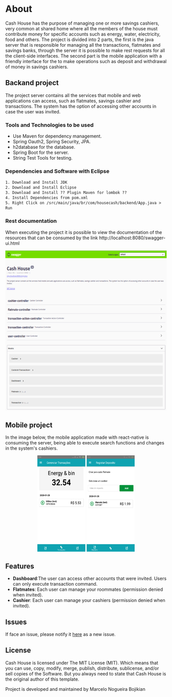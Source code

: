 # About
Cash House has the purpose of managing one or more savings cashiers, very common at shared home where all the members of the house must contribute money for specific accounts such as energy, water, electricity, food and others. The project is divided into 2 parts, the first is the java server that is responsible for managing all the transactions, flatmates and savings banks, through the server it is possible to make rest requests for all the client-side interfaces. The second part is the mobile application with a friendly interface for the to make operations such as deposit and withdrawal of money in savings cashiers.

## Backand project

The project server contains all the services that mobile and web applications can access, such as flatmates, savings cashier and transactions. The system has the option of accessing other accounts in case the user was invited.

### Tools and Technologies to be used
*	Use Maven for dependency management.
* Spring Oauth2, Spring Security, JPA. 
* h2database for the database.
* Spring Boot for the server.
* String Test Tools for testing.

### Dependencies and Software with Eclipse

    1. Download and Install JDK
    2. Download and Install Eclipse
    3. Download and Install ?? Plugin Maven for lombok ??
    4. Install Dependencies from pom.xml
    5. Right Click on /src/main/java/br/com/housecash/backend/App.java > Run
    
### Rest documentation

When executing the project it is possible to view the documentation of the resources that can be consumed by the link http://localhost:8080/swagger-ui.html

<p align="center">
 <img src="images/Swagger2.png" width="600" height="500">
</p>

## Mobile project 

In the image below, the mobile application made with react-native is consuming the server, being able to execute search functions and changes in the system's cashiers.

<p align="center">
 <img src="images/transaction.png" width="150" height="300">
 <img src="images/deposit.png" width="150" height="300">
</p>

## Features

* **Dashboard**:The user can access other accounts that were invited. Users can only execute transaction command. 
* **Flatmates**: Each user can manage your roommates (permission denied when invited).
* **Cashier**: Each user can manage your cashiers (permission denied when invited).

## Issues

If face an issue, please notify it [here](https://github.com/marcelobojikian/cash-house/issues) as a new issue.

## License

Cash House is licensed under The MIT License (MIT). Which means that you can use, copy, modify, merge, publish, distribute, sublicense, and/or sell copies of the Software. But you always need to state that Cash House is the original author of this template.

Project is developed and maintained by Marcelo Nogueira Bojikian

